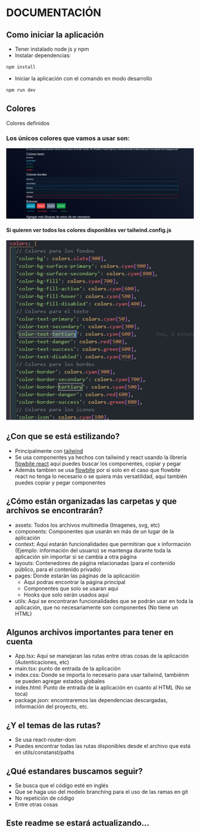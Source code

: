 # DOCUMENTACIÓN

## Como iniciar la aplicación

- Tener instalado node js y npm
- Instalar dependencias:

```javascript
npm install
```

- Iniciar la aplicación con el comando en modo desarrollo

```javascript
npm run dev
```

## Colores

Colores definidos

### Los únicos colores que vamos a usar son:

![Imagen del playgound](src/assets/img/Playgound.png)

#### Si quieren ver todos los colores disponibles ver tailwind.config.js
![Imagen de las configuraciones de tailwind](src/assets/img/tailwindConfig.png)

## ¿Con que se está estilizando?

- Principalmente con [tailwind](https://tailwindcss.com/)
- Se usa componentes ya hechos con tailwind y react usando la librería [flowbite react](https://flowbite-react.com/) aquí puedes buscar los componentes, copiar y pegar
- Además tambien se usa [flowbite](https://flowbite.com/) por si solo en el caso que flowbite react no tenga lo necesario o se quiera más versatilidad, aquí también puedes copiar y pegar componentes

## ¿Cómo están organizadas las carpetas y que archivos se encontrarán?

- assets: Todos los archivos multimedia (Imagenes, svg, etc)
- components: Componentes que usarán en más de un lugar de la aplicación
- context: Aquí estarán funcionalidades que permitiran que x información (Ejemplo: información del usuario) se mantenga durante toda la aplicación sin importar si se cambia a otra página
- layouts: Contenedores de página relacionadas (para el contenido público, para el contenido privado)
- pages: Donde estarán las páginas de la aplicacióin
  - Aqui podras encontrar la página principal
  - Componentes que solo se usaran aqui
  - Hooks que solo serán usados aquí
- utils: Aquí se encontraran funcionalidades que se podrán usar en toda la aplicación, que no necesariamente son componentes (No tiene un HTML)

## Algunos archivos importantes para tener en cuenta

- App.tsx: Aquí se manejaran las rutas entre otras cosas de la aplicación (Autenticaciones, etc)
- main.tsx: punto de entrada de la aplicación
- index.css: Donde se importa lo necesario para usar tailwind, tambiénm se pueden agregar estados globales
- index.html: Punto de entrada de la aplicación en cuanto al HTML (No se toca)
- package.json: encontraremos las dependencias descargadas, información del proyecto, etc.

## ¿Y el temas de las rutas?

- Se usa react-router-dom
- Puedes encontrar todas las rutas disponibles desde el archivo que está en utils/constanst/paths

## ¿Qué estandares buscamos seguir?

- Se busca que el código esté en inglés
- Que se haga uso del modelo branching para el uso de las ramas en git
- No repetición de código
- Entre otras cosas

## Este readme se estará actualizando...
